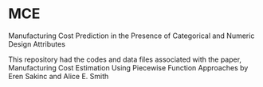 # MCE
Manufacturing Cost Prediction in the Presence of Categorical and Numeric Design Attributes

This repository had the codes and data files associated with the paper, Manufacturing Cost Estimation Using Piecewise Function Approaches by Eren Sakinc and Alice E. Smith
